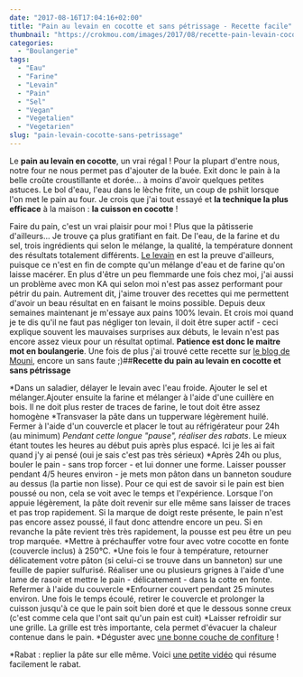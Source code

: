 ```yaml
---
date: "2017-08-16T17:04:16+02:00"
title: "Pain au levain en cocotte et sans pétrissage - Recette facile"
thumbnail: "https://crokmou.com/images/2017/08/recette-pain-levain-cocotte-crokmou-blog-cuisine-voyage-belgique-4.jpg"
categories:
  - "Boulangerie"
tags:
  - "Eau"
  - "Farine"
  - "Levain"
  - "Pain"
  - "Sel"
  - "Vegan"
  - "Vegetalien"
  - "Vegetarien"
slug: "pain-levain-cocotte-sans-petrissage"
---
```


Le **pain au levain en cocotte**, un vrai régal ! Pour la plupart d'entre nous, notre four ne nous permet pas d'ajouter de la buée. Exit donc le pain à la belle croûte croustillante et dorée... à moins d'avoir quelques petites astuces. Le bol d'eau, l'eau dans le lèche frite, un coup de pshiit lorsque l'on met le pain au four. Je crois que j'ai tout essayé et **la technique la plus efficace** à la maison : **la cuisson en cocotte** !

Faire du pain, c'est un vrai plaisir pour moi ! Plus que la pâtisserie d'ailleurs... Je trouve ça plus gratifiant en fait. De l'eau, de la farine et du sel, trois ingrédients qui selon le mélange, la qualité, la température donnent des résultats totalement différents. [Le levain](http://www.crokmou.com/2014/06/levain-fait-maison) en est la preuve d'ailleurs, puisque ce n'est en fin de compte qu'un mélange d'eau et de farine qu'on laisse macérer.
En plus d'être un peu flemmarde une fois chez moi, j'ai aussi un problème avec mon KA qui selon moi n'est pas assez performant pour pétrir du pain. Autrement dit, j'aime trouver des recettes qui me permettent d'avoir un beau résultat en en faisant le moins possible. Depuis deux semaines maintenant je m'essaye aux pains 100% levain. Et crois moi quand je te dis qu'il ne faut pas négliger ton levain, il doit être super actif - ceci explique souvent les mauvaises surprises aux débuts, le levain n'est pas encore assez vieux pour un résultat optimal. **Patience est donc le maitre mot en boulangerie**.
Une fois de plus j'ai trouvé cette recette sur [le blog de Mouni](http://www.floured.fr/levain-de-fruits/), encore un sans faute ;)##**Recette du pain au levain en cocotte et sans pétrissage**

*Dans un saladier, délayer le levain avec l'eau froide. Ajouter le sel et mélanger.Ajouter ensuite la farine et mélanger à l'aide d'une cuillère en bois. Il ne doit plus rester de traces de farine, le tout doit être assez homogène
 	*Transvaser la pâte dans un tupperware légèrement huilé. Fermer à l'aide d'un couvercle et placer le tout au réfrigérateur pour 24h (au minimum)
 	*Pendant cette longue "pause", réaliser des rabats*. Le mieux étant toutes les heures au début puis après plus espacé. Ici je les ai fait quand j'y ai pensé (oui je sais c'est pas très sérieux)
 	*Après 24h ou plus, bouler le pain - sans trop forcer - et lui donner une forme. Laisser pousser pendant 4/5 heures environ - je mets mon pâton dans un banneton soudure au dessus (la partie non lisse). Pour ce qui est de savoir si le pain est bien poussé ou non, cela se voit avec le temps et l'expérience. Lorsque l'on appuie légèrement, la pâte doit revenir sur elle même sans laisser de traces et pas trop rapidement. Si la marque de doigt reste présente, le pain n'est pas encore assez poussé, il faut donc attendre encore un peu. Si en revanche la pâte revient très très rapidement, la pousse est peu être un peu trop marquée.
 	*Mettre à préchauffer votre four avec votre cocotte en fonte (couvercle inclus) à 250°C.
 	*Une fois le four à température, retourner délicatement votre pâton (si celui-ci se trouve dans un banneton) sur une feuille de papier sulfurisé. Réaliser une ou plusieurs grignes à l'aide d'une lame de rasoir et mettre le pain - délicatement - dans la cotte en fonte. Refermer à l'aide du couvercle
 	*Enfourner couvert pendant 25 minutes environ. Une fois le temps écoulé, retirer le couvercle et prolonger la cuisson jusqu'à ce que le pain soit bien doré et que le dessous sonne creux (c'est comme cela que l'ont sait qu'un pain est cuit)
 	*Laisser refroidir sur une grille. La grille est très importante, cela permet d'évacuer la chaleur contenue dans le pain.
 	*Déguster avec [une bonne couche de confiture](http://www.crokmou.com/2016/07/trio-de-confitures) !

*Rabat : replier la pâte sur elle même. Voici [une petite vidéo](https://youtu.be/QkMpIyvKE1U) qui résume facilement le rabat.
